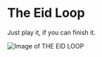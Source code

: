 # The Eid Loop

Just play it, if you can finish it.

![Image of THE EID LOOP](https://i.imgur.com/tRKMenL.jpg)
